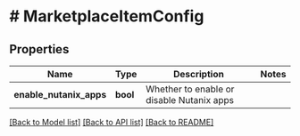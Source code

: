 # # MarketplaceItemConfig

## Properties

Name | Type | Description | Notes
------------ | ------------- | ------------- | -------------
**enable_nutanix_apps** | **bool** | Whether to enable or disable Nutanix apps |

[[Back to Model list]](../../README.md#models) [[Back to API list]](../../README.md#endpoints) [[Back to README]](../../README.md)
